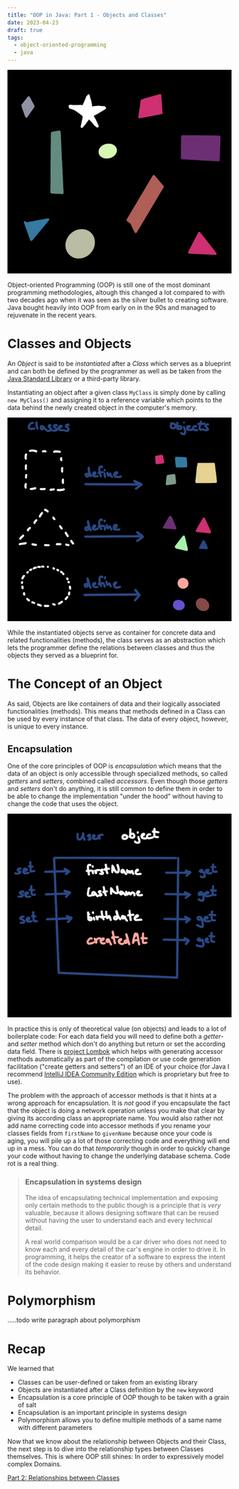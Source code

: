 ```yaml
---
title: "OOP in Java: Part 1 - Objects and Classes"
date: 2023-04-23
draft: true
tags:
  - object-oriented-programming
  - java
---
```


![Objects in their natural habitat: A dark void](oop-1.png "Example objects stylized as random shapes in different colors")

Object-oriented Programming (OOP) is still one of the most dominant programming
methodologies, altough this changed a lot compared to with two decades ago when
it was seen as the silver bullet to creating software. Java bought heavily into
OOP from early on in the 90s and managed to rejuvenate in the recent years.

# Classes and Objects

An _Object_ is said to be _instantiated_ after a _Class_ which serves as a
blueprint and can both be defined by the programmer as well as be taken from the
[Java Standard Library](https://docs.oracle.com/en/java/javase/20/docs/api/index.html)
or a third-party library.

Instantiating an object after a given class `MyClass` is simply done by calling
`new MyClass()` and assigning it to a reference variable which points to the
data behind the newly created object in the computer's memory.

![How object are defined by Classes](oop-2.png "Example objects instantiated by class definitions")

While the instantiated objects serve as container for concrete data and related
functionalities (methods), the class serves as an abstraction which lets the
programmer define the relations between classes and thus the objects they served
as a blueprint for.

# The Concept of an Object

As said, Objects are like containers of data and their logically associated
functionalities (methods). This means that methods defined in a Class can be
used by every instance of that class. The data of every object, however, is
unique to every instance.

## Encapsulation

One of the core principles of OOP is _encapsulation_ which means that the data
of an object is only accessible through specialized methods, so called _getters_
and _setters_, combined called _accessors_. Even though those _getters_ and
_setters_ don't do anything, it is still common to define them in order to be
able to change the implementation "under the hood" without having to change the
code that uses the object.

![Accessors in action: A User object with accessors for the fields firstName, lastName and birthdate but no setter for createdAt which gets set automatically upon object instantiation and cannot change by definition](oop-3.png "A User object with accessors for the fields firstName, lastName and birthdate but no setter for createdAt which gets set automatically upon object instantiation and cannot change by definition")

In practice this is only of theoretical value (on objects) and leads to a lot of
boilerplate code: For each data field you will need to define both a _getter_-
and _setter_ method which don't do anything but return or set the according data
field. There is [project Lombok](https://projectlombok.org/) which helps with
generating accessor methods automatically as part of the compilation or use code
generation facilitation ("create getters and setters") of an IDE of your choice
(for Java I recommend
[IntelliJ IDEA Community Edition](https://www.jetbrains.com/idea/) which is
proprietary but free to use).

The problem with the approach of accessor methods is that it hints at a wrong
approach for encapsulation. It is _not_ good if you encapsulate the fact that
the object is doing a network operation unless you make that clear by giving its
according class an appropriate name. You would also rather not add name
correcting code into accessor methods if you rename your classes fields from
`firstName` to `givenName` because once your code is aging, you will pile up a
lot of those correcting code and everything will end up in a mess. You can do
that _temporarily_ though in order to quickly change your code without having to
change the underlying database schema. Code rot is a real thing.

> ### Encapsulation in systems design
>
> The idea of encapsulating technical implementation and exposing only certain
> methods to the public though is a principle that is _very_ valuable, because
> it allows designing software that can be reused without having the user to
> understand each and every technical detail.
>
> A real world comparison would be a car driver who does not need to know each
> and every detail of the car's engine in order to drive it. In programming, it
> helps the creator of a software to express the intent of the code design
> making it easier to reuse by others and understand its behavior.

# Polymorphism

.....todo write paragraph about polymorphism

# Recap

We learned that

- Classes can be user-defined or taken from an existing library
- Objects are instantiated after a Class definition by the `new` keyword
- Encapsulation is a core principle of OOP though to be taken with a grain of
  salt
- Encapsulation is an important principle in systems design
- Polymorphism allows you to define multiple methods of a same name with
  different parameters

Now that we know about the relationship between Objects and their Class, the
next step is to dive into the relationship types between Classes themselves.
This is where OOP still shines: In order to expressively model complex Domains.

[Part 2: Relationships between Classes](/blog/2023/04/oop-in-java-pt2-relationships-between-classes/)

